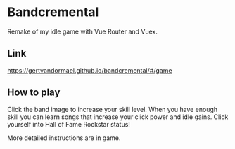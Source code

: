 # Bandcremental
Remake of my idle game with Vue Router and Vuex.

## Link
https://gertvandormael.github.io/bandcremental/#/game

## How to play

Click the band image to increase your skill level. When you have enough skill you can learn songs that increase your click power and idle gains. Click yourself into Hall of Fame Rockstar status! 

More detailed instructions are in game.
